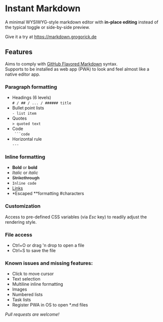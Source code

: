 # Instant Markdown
A minimal WYSIWYG-style markdown editor with **in-place editing** instead of the typical toggle or side-by-side preview.

Give it a try at https://markdown.grogorick.de

## Features
Aims to comply with [GitHub Flavored Markdown](https://github.github.com/gfm) syntax.  
Supports to be installed as web app (PWA) to look and feel almost like a native editor app.
### Paragraph formatting
- Headings (6 levels)  
`# / ## / ... / ###### title`
- Bullet point lists  
`- list item`
- Quotes  
`> quoted text`
- Code  
` ```code`
- Horizontal rule  
`---`

### Inline formatting
- **Bold** or __bold__
- *Italic* or _italic_
- ~~Strikethrough~~
- `Inline code`
- [Links](https://github.com/grogorick/instant-markdown)
- \*Escaped \**formatting \#characters

### Customization
Access to pre-defined CSS variables (via *Esc* key) to readily adjust the rendering style.

### File access
- Ctrl+O or drag 'n drop to open a file
- Ctrl+S to save the file

### Known issues and missing features:
- Click to move cursor
- Text selection
- Multiline inline formatting
- Images
- Numbered lists
- Task lists
- Register PWA in OS to open \*.md files

*Pull requests are welcome!*
